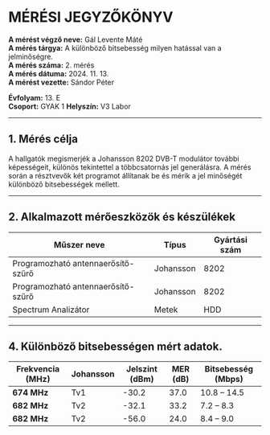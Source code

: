 
# MÉRÉSI JEGYZŐKÖNYV

**A mérést végző neve:** Gál Levente Máté  
**A mérés tárgya:** A különböző bitsebesség milyen hatással van a jelminőségre.  
**A mérés száma:** 2. mérés  
**A mérés dátuma:** 2024. 11. 13.  
**A mérést vezette:** Sándor Péter  

**Évfolyam:** 13. E  
**Csoport:** GYAK 1 
**Helyszín:** V3 Labor  

---

## 1. Mérés célja
A hallgatók megismerjék a Johansson 8202 DVB-T modulátor további képességeit, különös tekintettel a többcsatornás jel generálásra. A mérés során a résztvevők két programot állítanak be és mérik a jel minőségét különböző bitsebességek mellett.

---

## 2. Alkalmazott mérőeszközök és készülékek

| Műszer neve                         | Típus       | Gyártási szám |
| ----------------------------------- | ----------- | ------------- |
| Programozható antennaerősítő-szűrő  | Johansson   | 8202          |
| Programozható antennaerősítő-szűrő  | Johansson   | 8202          |
| Spectrum Analizátor                 | Metek       | HDD           |

---

## 4. Különböző bitsebességen mért adatok.

| Frekvencia (MHz) | Johansson        | Jelszint (dBm) | MER (dB) | Bitsebesség (Mbps) |
| ---------------- | ---------------- | -------------- | -------- | ------------------ |
| **674 MHz**      | Tv1              | -30.2          | 37.0     | 10.8 – 14.5        |
| **682 MHz**      | Tv2              | -32.1          | 33.2     | 7.2 – 8.3         |
| **682 MHz**      | Tv2              | -56.0          | 24.0     | 8.4 – 9.0          |
